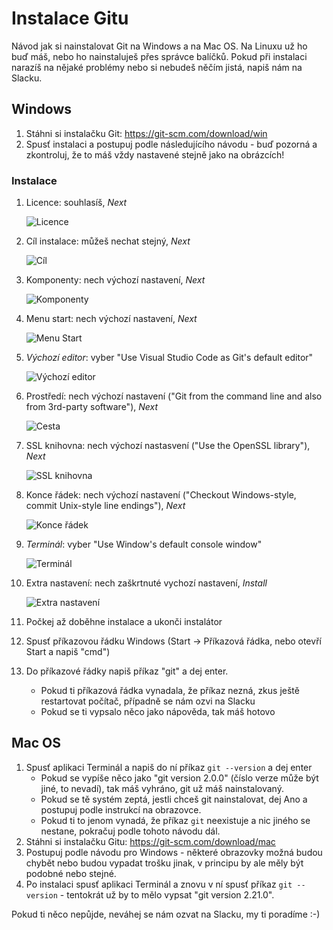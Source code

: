 # Instalace Gitu

Návod jak si nainstalovat Git na Windows a na Mac OS. Na Linuxu už ho buď máš, nebo ho nainstaluješ přes správce balíčků.
Pokud při instalaci narazíš na nějaké problémy nebo si nebudeš něčím jistá, napiš nám na Slacku.

## Windows

1. Stáhni si instalačku Git: <https://git-scm.com/download/win>
1. Spusť instalaci a postupuj podle následujícího návodu - buď pozorná a zkontroluj, že to máš vždy nastavené stejně jako na obrázcích!

### Instalace

1. Licence: souhlasíš, _Next_

   ![Licence](obrazky/git-setup-01-licence.png)
1. Cíl instalace: můžeš nechat stejný, _Next_

   ![Cíl](obrazky/git-setup-02-cil.png)
1. Komponenty: nech výchozí nastavení, _Next_

   ![Komponenty](obrazky/git-setup-03-komponenty.png)
1. Menu start: nech výchozí nastavení, _Next_

   ![Menu Start](obrazky/git-setup-04-menu.png)
1. *Výchozí editor*: vyber "Use Visual Studio Code as Git's default editor"

   ![Výchozí editor](obrazky/git-setup-05-editor.png)
1. Prostředí: nech výchozí nastavení ("Git from the command line and also from 3rd-party software"), _Next_

   ![Cesta](obrazky/git-setup-06-prostredi.png)
1. SSL knihovna: nech výchozí nastasvení ("Use the OpenSSL library"), _Next_

   ![SSL knihovna](obrazky/git-setup-07-ssl.png)
1. Konce řádek: nech výchozí nastavení ("Checkout Windows-style, commit Unix-style line endings"), _Next_

   ![Konce řádek](obrazky/git-setup-08-crlf.png)
1. *Terminál*: vyber "Use Window's default console window"

   ![Terminál](obrazky/git-setup-09-terminal.png)
1. Extra nastavení: nech zaškrtnuté vychozí nastavení, _Install_

   ![Extra nastavení](obrazky/git-setup-10-extras.png)
1. Počkej až doběhne instalace a ukonči instalátor
1. Spusť příkazovou řádku Windows (Start -> Příkazová řádka, nebo otevří Start a napiš "cmd")
1. Do příkazové řádky napiš příkaz "git" a dej enter.
    * Pokud ti příkazová řádka vynadala, že příkaz nezná, zkus ještě restartovat počítač, případně se nám ozvi na Slacku
    * Pokud se ti vypsalo něco jako nápověda, tak máš hotovo

## Mac OS

1. Spusť aplikaci Terminál a napiš do ní příkaz `git --version` a dej enter
    * Pokud se vypíše něco jako "git version 2.0.0" (číslo verze může být jiné, to nevadí), tak máš vyhráno, git už máš nainstalovaný.
    * Pokud se tě systém zeptá, jestli chceš git nainstalovat, dej Ano a postupuj podle instrukcí na obrazovce.
    * Pokud ti to jenom vynadá, že příkaz `git` neexistuje a nic jiného se nestane, pokračuj podle tohoto návodu dál.
1. Stáhni si instalačku Gitu: <https://git-scm.com/download/mac>
1. Postupuj podle návodu pro Windows - některé obrazovky možná budou chybět nebo budou vypadat trošku jinak, v principu by ale měly být podobné nebo stejné.
1. Po instalaci spusť aplikaci Terminál a znovu v ní spusť příkaz `git --version` - tentokrát už by to mělo vypsat "git version 2.21.0".

Pokud ti něco nepůjde, neváhej se nám ozvat na Slacku, my ti poradíme :-)

